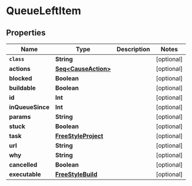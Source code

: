 

# QueueLeftItem


## Properties

Name | Type | Description | Notes
------------ | ------------- | ------------- | -------------
**`class`** | **String** |  |  [optional]
**actions** | [**Seq&lt;CauseAction&gt;**](CauseAction.md) |  |  [optional]
**blocked** | **Boolean** |  |  [optional]
**buildable** | **Boolean** |  |  [optional]
**id** | **Int** |  |  [optional]
**inQueueSince** | **Int** |  |  [optional]
**params** | **String** |  |  [optional]
**stuck** | **Boolean** |  |  [optional]
**task** | [**FreeStyleProject**](FreeStyleProject.md) |  |  [optional]
**url** | **String** |  |  [optional]
**why** | **String** |  |  [optional]
**cancelled** | **Boolean** |  |  [optional]
**executable** | [**FreeStyleBuild**](FreeStyleBuild.md) |  |  [optional]




